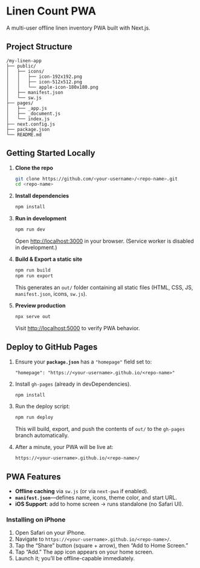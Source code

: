# Linen Count PWA

A multi-user offline linen inventory PWA built with Next.js.

## Project Structure

```
/my-linen-app
├── public/
│   ├── icons/
│   │   ├── icon-192x192.png
│   │   ├── icon-512x512.png
│   │   └── apple-icon-180x180.png
│   ├── manifest.json
│   └── sw.js
├── pages/
│   ├── _app.js
│   ├── _document.js
│   └── index.js
├── next.config.js
├── package.json
└── README.md
```

## Getting Started Locally

1. **Clone the repo**  
   ```bash
   git clone https://github.com/<your-username>/<repo-name>.git
   cd <repo-name>
   ```

2. **Install dependencies**  
   ```bash
   npm install
   ```

3. **Run in development**  
   ```bash
   npm run dev
   ```  
   Open [http://localhost:3000](http://localhost:3000) in your browser. (Service worker is disabled in development.)

4. **Build & Export a static site**  
   ```bash
   npm run build
   npm run export
   ```  
   This generates an `out/` folder containing all static files (HTML, CSS, JS, `manifest.json`, icons, `sw.js`).

5. **Preview production**  
   ```bash
   npx serve out
   ```  
   Visit [http://localhost:5000](http://localhost:5000) to verify PWA behavior.

## Deploy to GitHub Pages

1. Ensure your **`package.json`** has a `"homepage"` field set to:  
   ```
   "homepage": "https://<your-username>.github.io/<repo-name>"
   ```

2. Install `gh-pages` (already in devDependencies).  
   ```bash
   npm install
   ```

3. Run the deploy script:  
   ```bash
   npm run deploy
   ```  
   This will build, export, and push the contents of `out/` to the `gh-pages` branch automatically.

4. After a minute, your PWA will be live at:  
   ```
   https://<your-username>.github.io/<repo-name>/
   ```

## PWA Features

- **Offline caching** via `sw.js` (or via `next-pwa` if enabled).  
- **`manifest.json`**—defines name, icons, theme color, and start URL.  
- **iOS Support**: add to home screen → runs standalone (no Safari UI).  

### Installing on iPhone

1. Open Safari on your iPhone.  
2. Navigate to `https://<your-username>.github.io/<repo-name>/`.  
3. Tap the “Share” button (square + arrow), then “Add to Home Screen.”  
4. Tap “Add.” The app icon appears on your home screen.  
5. Launch it; you’ll be offline-capable immediately.  
